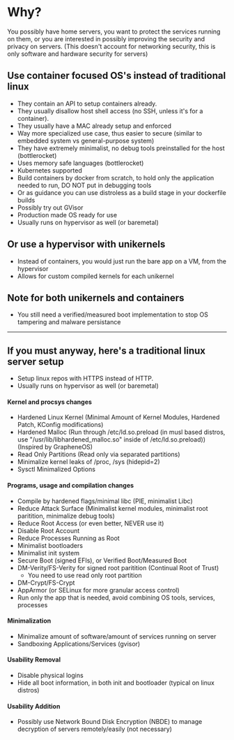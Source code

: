 # Why?
You possibly have home servers, you want to protect the services running on them, or you are interested in possibly improving the security and privacy on servers. (This doesn't account for networking security, this is only software and hardware security for servers)


## Use container focused OS's instead of traditional linux
- They contain an API to setup containers already.
- They usually disallow host shell access (no SSH, unless it's for a container).
- They usually have a MAC already setup and enforced
- Way more specialized use case, thus easier to secure (similar to embedded system vs general-purpose system)
- They have extremely minimalist, no debug tools preinstalled for the host (bottlerocket)
- Uses memory safe languages (bottlerocket)
- Kubernetes supported
- Build containers by docker from scratch, to hold only the application needed to run, DO NOT put in debugging tools
- Or as guidance you can use distroless as a build stage in your dockerfile builds
- Possibly try out GVisor
- Production made OS ready for use
- Usually runs on hypervisor as well (or baremetal)

## Or use a hypervisor with unikernels
- Instead of containers, you would just run the bare app on a VM, from the hypervisor
- Allows for custom compiled kernels for each unikernel

## Note for both unikernels and containers
- You still need a verified/measured boot implementation to stop OS tampering and malware persistance
 
---

## If you must anyway, here's a traditional linux server setup
- Setup linux repos with HTTPS instead of HTTP.
- Usually runs on hypervisor as well (or baremetal)

#### Kernel and procsys changes
- Hardened Linux Kernel (Minimal Amount of Kernel Modules, Hardened Patch, KConfig modifications)
- Hardened Malloc (Run through /etc/ld.so.preload (in musl based distros, use "/usr/lib/libhardened_malloc.so" inside of /etc/ld.so.preload)) (Inspired by GrapheneOS)
- Read Only Partitions (Read only via separated partitions)
- Minimalize kernel leaks of /proc, /sys (hidepid=2)
- Sysctl Minimalized Options

#### Programs, usage and compilation changes
- Compile by hardened flags/minimal libc (PIE, minimalist Libc)
- Reduce Attack Surface (Minimalist kernel modules, minimalist root paritition, minimalize debug tools)
- Reduce Root Access (or even better, NEVER use it)
- Disable Root Account
- Reduce Processes Running as Root
- Minimalist bootloaders
- Minimalist init system
- Secure Boot (signed EFIs), or Verified Boot/Measured Boot
- DM-Verity/FS-Verity for signed root paritition (Continual Root of Trust)
  - You need to use read only root partition
- DM-Crypt/FS-Crypt
- AppArmor (or SELinux for more granular access control)
- Run only the app that is needed, avoid combining OS tools, services, processes

#### Minimalization
- Minimalize amount of software/amount of services running on server
- Sandboxing Applications/Services (gvisor)

#### Usability Removal
- Disable physical logins
- Hide all boot information, in both init and bootloader (typical on linux distros)

#### Usability Addition
- Possibly use Network Bound Disk Encryption (NBDE) to manage decryption of servers remotely/easily (not necessary)
